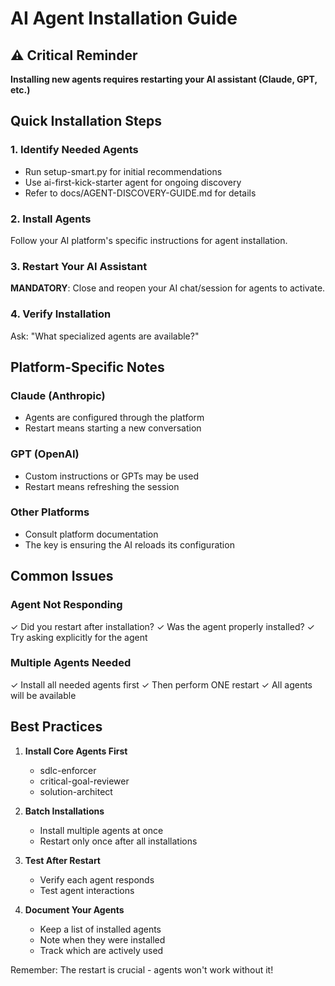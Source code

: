 # AI Agent Installation Guide

## ⚠️ Critical Reminder
**Installing new agents requires restarting your AI assistant (Claude, GPT, etc.)**

## Quick Installation Steps

### 1. Identify Needed Agents
- Run setup-smart.py for initial recommendations
- Use ai-first-kick-starter agent for ongoing discovery
- Refer to docs/AGENT-DISCOVERY-GUIDE.md for details

### 2. Install Agents
Follow your AI platform's specific instructions for agent installation.

### 3. Restart Your AI Assistant
**MANDATORY**: Close and reopen your AI chat/session for agents to activate.

### 4. Verify Installation
Ask: "What specialized agents are available?"

## Platform-Specific Notes

### Claude (Anthropic)
- Agents are configured through the platform
- Restart means starting a new conversation

### GPT (OpenAI)
- Custom instructions or GPTs may be used
- Restart means refreshing the session

### Other Platforms
- Consult platform documentation
- The key is ensuring the AI reloads its configuration

## Common Issues

### Agent Not Responding
✓ Did you restart after installation?
✓ Was the agent properly installed?
✓ Try asking explicitly for the agent

### Multiple Agents Needed
✓ Install all needed agents first
✓ Then perform ONE restart
✓ All agents will be available

## Best Practices

1. **Install Core Agents First**
   - sdlc-enforcer
   - critical-goal-reviewer
   - solution-architect

2. **Batch Installations**
   - Install multiple agents at once
   - Restart only once after all installations

3. **Test After Restart**
   - Verify each agent responds
   - Test agent interactions

4. **Document Your Agents**
   - Keep a list of installed agents
   - Note when they were installed
   - Track which are actively used

Remember: The restart is crucial - agents won't work without it!

